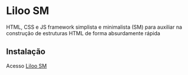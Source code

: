 # Liloo SM

HTML, CSS e JS framework simplista e minimalista (SM) para auxiliar na construção de estruturas HTML de forma absurdamente rápida

## Instalação
Acesso [Liloo SM](https://liloo.com.br/liloosm/)


